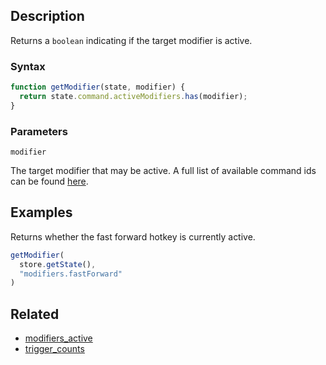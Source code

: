 ## Description

Returns a `boolean` indicating if the target modifier is active.

### Syntax

```js
function getModifier(state, modifier) {
  return state.command.activeModifiers.has(modifier);
}
```

### Parameters

`modifier`

The target modifier that may be active. A full list of available command ids can be found [here](../External/commands.json).

## Examples

Returns whether the fast forward hotkey is currently active.

```js
getModifier(
  store.getState(),
  "modifiers.fastForward"
)
```

## Related

- [modifiers_active](./modifiers_active.md)
- [trigger_counts](./trigger_counts.md)